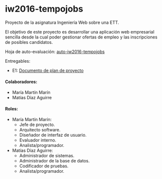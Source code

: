 iw2016-tempojobs
================
Proyecto de la asignatura Ingeniería Web sobre una ETT.

El objetivo de este proyecto es desarrollar una aplicación web empresarial sencilla desde
la cual poder gestionar ofertas de empleo y las inscripciones de posibles candidatos.

Hoja de auto-evaluación: [auto-iw2016-tempojobs](https://docs.google.com/spreadsheets/d/1m27WBOe_tDdPjohx7sM0_MM33ur7FEmseI-JLapoFYI/edit?usp=sharing)

Entregables:
* E1: [Documento de plan de proyecto](https://docs.google.com/document/d/1qFu-Q5v8uLhlId2M9zFeppOT0CdY8ohl4T-J0hhmSVI/edit?usp=sharing)

#### Colaboradores:
* María Martín Marín
* Matías Díaz Aguirre

#### Roles:
* María Martín Marín:
  * Jefe de proyecto.
  * Arquitecto software.
  * Diseñador de interfaz de usuario.
  * Evaluador interno.
  * Analista/programador.
* Matías Díaz Aguirre:
  * Administrador de sistemas.
  * Administrador de la base de datos.
  * Codificador de pruebas.
  * Analista/programador.
